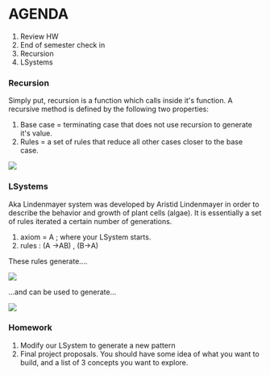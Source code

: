 # AGENDA
1. Review HW 
2. End of semester check in 
3. Recursion 
4. LSystems 



### Recursion 
Simply put, recursion is a function which calls inside it's function. A recursive method is defined by the following two properties: 

1. Base case = terminating case that does not use recursion to generate it's value. 
2. Rules = a set of rules that reduce all other cases closer to the base case.

![](http://www.cis.upenn.edu/~cis110/12su/hw/hw03/sierpinski9.png "") 



### LSystems 
Aka Lindenmayer system was developed by Aristid Lindenmayer in order to describe the behavior and growth of plant cells (algae). It is essentially a set of rules iterated a certain number of generations. 

1. axiom = A ; where your LSystem starts. 
2. rules : (A ->AB) , (B->A) 

These rules generate....

![](https://natureofcode.com/book/imgs/chapter08/ch08_24.png "") 

...and can be used to generate...

![](http://sds.parsons.edu/transdesign/files/2015/10/3d_l_system_processing.png "") 



### Homework 
1. Modify our LSystem to generate a new pattern
2. Final project proposals. You should have some idea of what you want to build, and a list of 3 concepts you want to explore.

